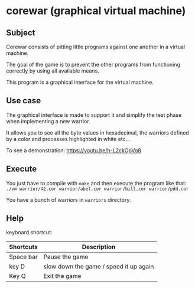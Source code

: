 # corewar (graphical virtual machine)

## Subject

Corewar consists of pitting little programs against one another in a virtual machine.

The goal of the game is to prevent the other programs from functioning correctly by using all available
means.

This program is a graphical interface for the virtual machine.

## Use case

The graphical interface is made to support it and simplify the test phase when implementing a new warrior.

It allows you to see all the byte values in hexadecimal, the warriors defined by a color and processes highlighted in white etc...

To see a demonstration: https://youtu.be/h-L2ckOpVg8

## Execute

You just have to compile with `make` and then execute the program like that:\
`./vm warrior/42.cor warrior/abel.cor warrior/bill.cor warrior/pdd.cor`

You have a bunch of warriors in `warriors` directory.

## Help

keyboard shortcut:

| Shortcuts | Description |
| ------ | ------ |
| Space bar | Pause the game |
| key D | slow down the game / speed it up again |
| Key Q | Exit the game |
